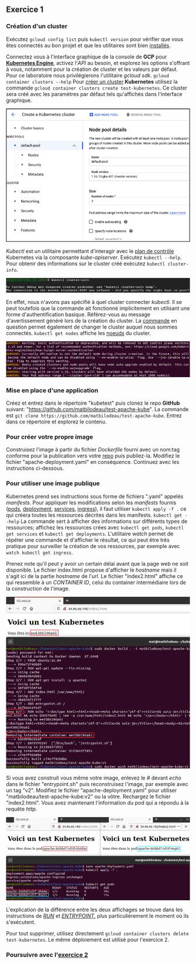## Exercice 1

### Création d'un cluster
Exécutez `gcloud config list` puis `kubectl version` pour vérifier que vous êtes connectés au bon projet et que les utilitaires sont bien [installés][0].

Connectez vous à l'interface graphique de la console de **GCP** pour **[Kubernetes Engine][3]**, activez l'_API_ au besoin, et explorez les options s'offrant à vous, notamment pour la création de cluster et les valeurs par défaut. Pour ce laboratoire nous privilégierons l'utilitaire _gcloud sdk_. `gcloud container clusters --help` Pour [créer un cluster][4] **Kubernetes** utilisez la commande `gcloud container clusters create test-kubernetes`. Ce cluster sera créé avec les paramètres par défaut tels qu'affichés dans l'interface graphique.

![GKE gui][img0]

 _Kubectl_ est un utilitaire permettant d'interagir avec le [plan de contrôle][5] Kubernetes via la composante _kube-apiserver_. Exécutez `kubectl --help`. Pour obtenir des informations sur le cluster créé exécutez `kubectl cluster-info`.

![kubectl error][img1]

En effet, nous n'avons pas spécifié à quel cluster connecter _kubectl_. Il se peut toutefois que la commande ait fonctionné implicitement en utilisant une forme d'authentification basique. Référez-vous au message d'avertissement généré lors de la création du cluster. La [commande][6] en question permet également de changer le cluster auquel nous sommes connectés. `kubectl get nodes` affiche les [noeuds][9] du cluster.

![cluster warning][img2]

### Mise en place d'une application
Créez et entrez dans le répertoire "kubetest" puis clonez le repo **GitHub** suivant: "https://github.com/matbilodeau/test-apache-kube". La commande est `git clone https://github.com/matbilodeau/test-apache-kube`. Entrez dans ce répertoire et explorez le contenu.

### Pour créer votre propre image
Construisez l'image à partir du fichier _Dockerfile_ fourni avec un nom:tag conforme pour la publication vers votre [repo][7] puis publiez-la. Modifiez le fichier "apache-deployment.yaml" en conséquence. Continuez avec les instructions ci-dessous.

### Pour utiliser une image publique
Kubernetes prend ses instructions sous forme de fichiers ".yaml" appelés _manifests_. Pour appliquer les modifications selon les _manifests_ fournis ([pods][8], [deployment][9], [services][10], [ingress][11]), il faut utiliser `kubectl apply -f .` ce qui créera toutes les ressources décrites dans les manifests. `kubectl get --help` La commande sert à afficher des informations sur différents types de ressources; affichez les ressources crées avec `kubectl get pods`, `kubectl get services` et `kubectl get deployments`. L'utilitaire _watch_ permet de répéter une commande et d'afficher le résultat, ce qui peut être très pratique pour surveiller la création de vos ressources, par exemple avec `watch kubectl get ingress`.

Prenez note qu'il peut y avoir un certain délai avant que la page web ne soit disponible. Le fichier index.html propose d'afficher le _hostname_ mais il s'agit ici de la partie _hostname_ de l'_url_. Le fichier "index2.html" affiche ce qui ressemble à un _CONTAINER ID_, celui du container intermédiaire lors de la construction de l'image.

![container intermédiaire][img3]

Si vous avez construit vous même votre image, enlevez le _#_ devant _echo_ dans le fichier "entrypoint.sh" puis reconstruisez l'image, par exemple avec un tag "v2". Modifiez le fichier "apache-deployment.yaml" pour utiliser "matbilodeau/test-apache-kube:v2" ou la vôtre. Rechargez le fichier "index2.html". Vous avez maintenant l'information du pod qui a répondu à la requête _http_.

![pod][img4]

L'explication de la différence entre les deux affichages se trouve dans les instructions de [_RUN_][10] et [_ENTRYPOINT_][11], plus particulièrement le moment où ils s'exécutent.

Pour tout supprimer, utilisez directement `gcloud container clusters delete test-kubernetes`. Le même déploiement est utilisé pour l'exercice 2.

### Poursuivre avec l'[exercice 2][3]


[0]: ./laboKube.html
[3]: ./laboKube1.html


[4]: https://console.cloud.google.com/kubernetes
[5]: https://cloud.google.com/sdk/gcloud/reference/container/clusters/create
[6]: https://kubernetes.io/fr/docs/concepts/overview/components/#composants-master
[7]: https://cloud.google.com/sdk/gcloud/reference/container/clusters/get-credentials
[8]: https://docs.docker.com/docker-hub/repos/
[9]: https://kubernetes.io/fr/docs/concepts/workloads/pods/pod/
[10]: https://kubernetes.io/docs/concepts/workloads/controllers/deployment/
[11]: https://kubernetes.io/docs/concepts/services-networking/service/#publishing-services-service-types
[12]: https://kubernetes.io/docs/concepts/services-networking/ingress/
[13]: https://kubernetes.io/fr/docs/concepts/architecture/nodes/
[14]: ./laboDocker2.html
[15]: ./laboDocker4.html

[img0]: ./img/kube/kube1-0.png "GCP GUI"
[img1]: ./img/kube/kube1-1.png "erreur de connection"
[img2]: ./img/kube/kube1-2.png "avertissement cluster"
[img3]: ./img/kube/kube1-3.png "image intermédiaire"
[img4]: ./img/kube/kube1-4.png "pod"
